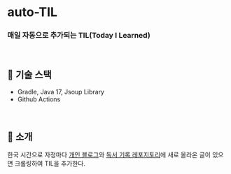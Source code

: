 # auto-TIL

### 매일 자동으로 추가되는 TIL(Today I Learned)

<br>

## 📌 기술 스택

- Gradle, Java 17, Jsoup Library
- Github Actions

<br>

## 📌 소개

한국 시간으로 자정마다 [개인 블로그]('https://sechoi.tistory.com')와 [독서 기록 레포지토리]('https://github.com/dahyen0o/development-books')에 새로 올라온 글이 있으면 크롤링하여 TIL을 추가한다.
